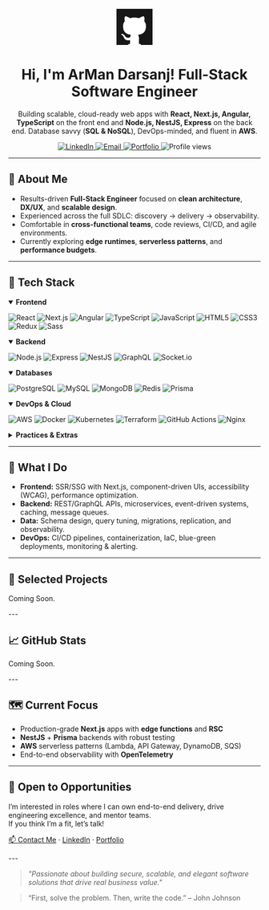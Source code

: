 <p align="center">
  <a href="https://github.com/ds-index">
    <img src="https://raw.githubusercontent.com/edent/SuperTinyIcons/master/images/svg/github.svg" alt="Logo" height="72">
  </a>
</p>

<h1 align="center">Hi, I'm ArMan Darsanj! Full-Stack Software Engineer</h1>

<p align="center">
  Building scalable, cloud-ready web apps with <b>React, Next.js, Angular, TypeScript</b> on the front end and
  <b>Node.js, NestJS, Express</b> on the back end. Database savvy (<b>SQL & NoSQL</b>), DevOps-minded, and fluent in <b>AWS</b>.
</p>

<p align="center">
  <a href= "https://www.linkedin.com/in/arman-ds-b3b967291" >
    <img src="https://img.shields.io/badge/LinkedIn-0A66C2?style=flat&logo=linkedin&logoColor=white" alt="LinkedIn">
  </a>
  <a href="mailto:Ds.limited.ar@gmail.com">
    <img src="https://img.shields.io/badge/Email-Contact-informational?style=flat&logo=gmail&logoColor=white" alt="Email">
  </a>
  <a href="https://YOUR_PORTFOLIO_URL">
    <img src="https://img.shields.io/badge/Portfolio-Visit-6C63FF?style=flat&logo=vercel&logoColor=white" alt="Portfolio">
  </a>
  <img src="https://github.com/ds-index" alt="Profile views">
</p>

---

## 🚀 About Me
- Results-driven **Full-Stack Engineer** focused on **clean architecture**, **DX/UX**, and **scalable design**.  
- Experienced across the full SDLC: discovery → delivery → observability.  
- Comfortable in **cross-functional teams**, code reviews, CI/CD, and agile environments.  
- Currently exploring **edge runtimes**, **serverless patterns**, and **performance budgets**.

---

## 🧰 Tech Stack

<!-- FRONTEND -->
<details open>
  <summary><b>Frontend</b></summary>
  <p>
    <img src="https://cdn.jsdelivr.net/gh/devicons/devicon/icons/react/react-original.svg" height="28" alt="React"/>
    <img src="https://cdn.jsdelivr.net/gh/devicons/devicon/icons/nextjs/nextjs-original.svg" height="28" alt="Next.js"/>
    <img src="https://cdn.jsdelivr.net/gh/devicons/devicon/icons/angularjs/angularjs-original.svg" height="28" alt="Angular"/>
    <img src="https://cdn.jsdelivr.net/gh/devicons/devicon/icons/typescript/typescript-original.svg" height="28" alt="TypeScript"/>
    <img src="https://cdn.jsdelivr.net/gh/devicons/devicon/icons/javascript/javascript-original.svg" height="28" alt="JavaScript"/>
    <img src="https://cdn.jsdelivr.net/gh/devicons/devicon/icons/html5/html5-original.svg" height="28" alt="HTML5"/>
    <img src="https://cdn.jsdelivr.net/gh/devicons/devicon/icons/css3/css3-original.svg" height="28" alt="CSS3"/>
    <img src="https://cdn.jsdelivr.net/gh/devicons/devicon/icons/redux/redux-original.svg" height="28" alt="Redux"/>
    <img src="https://cdn.jsdelivr.net/gh/devicons/devicon/icons/sass/sass-original.svg" height="28" alt="Sass"/>
  </p>
</details>

<!-- BACKEND -->
<details open>
  <summary><b>Backend</b></summary>
  <p>
    <img src="https://cdn.jsdelivr.net/gh/devicons/devicon/icons/nodejs/nodejs-original.svg" height="28" alt="Node.js"/>
    <img src="https://cdn.jsdelivr.net/gh/devicons/devicon/icons/express/express-original.svg" height="28" alt="Express"/>
    <img src="https://cdn.jsdelivr.net/gh/devicons/devicon/icons/nestjs/nestjs-plain.svg" height="28" alt="NestJS"/>
    <img src="https://cdn.jsdelivr.net/gh/devicons/devicon/icons/graphql/graphql-plain.svg" height="28" alt="GraphQL"/>
    <img src="https://cdn.jsdelivr.net/gh/devicons/devicon/icons/socketio/socketio-original.svg" height="28" alt="Socket.io"/>
  </p>
</details>


<details open>
  <summary><b>Databases</b></summary>
  <p>
    <img src="https://cdn.jsdelivr.net/gh/devicons/devicon/icons/postgresql/postgresql-original.svg" height="28" alt="PostgreSQL"/>
    <img src="https://cdn.jsdelivr.net/gh/devicons/devicon/icons/mysql/mysql-original.svg" height="28" alt="MySQL"/>
    <img src="https://cdn.jsdelivr.net/gh/devicons/devicon/icons/mongodb/mongodb-original.svg" height="28" alt="MongoDB"/>
    <img src="https://cdn.jsdelivr.net/gh/devicons/devicon/icons/redis/redis-original.svg" height="28" alt="Redis"/>
    <img src="https://cdn.jsdelivr.net/gh/devicons/devicon/icons/prisma/prisma-original.svg" height="28" alt="Prisma"/>
  </p>
</details>

<!-- DEVOPS -->
<details open>
  <summary><b>DevOps & Cloud</b></summary>
  <p>
    <img src="https://cdn.jsdelivr.net/gh/devicons/devicon/icons/amazonwebservices/amazonwebservices-original.svg" height="28" alt="AWS"/>
    <img src="https://cdn.jsdelivr.net/gh/devicons/devicon/icons/docker/docker-original.svg" height="28" alt="Docker"/>
    <img src="https://cdn.jsdelivr.net/gh/devicons/devicon/icons/kubernetes/kubernetes-plain.svg" height="28" alt="Kubernetes"/>
    <img src="https://cdn.jsdelivr.net/gh/devicons/devicon/icons/terraform/terraform-original.svg" height="28" alt="Terraform"/>
    <img src="https://cdn.jsdelivr.net/gh/devicons/devicon/icons/githubactions/githubactions-original.svg" height="28" alt="GitHub Actions"/>
    <img src="https://cdn.jsdelivr.net/gh/devicons/devicon/icons/nginx/nginx-original.svg" height="28" alt="Nginx"/>
  </p>
</details>

<!-- PRACTICES -->
<details>
  <summary><b>Practices & Extras</b></summary>
  <p>
    <img src="https://img.shields.io/badge/Clean%20Architecture-Strategy-blue?style=flat" alt="Clean Architecture"/>
    <img src="https://img.shields.io/badge/TDD-Yes-success?style=flat" alt="TDD"/>
    <img src="https://img.shields.io/badge/CI%2FCD-Automated-informational?style=flat" alt="CI/CD"/>
    <img src="https://img.shields.io/badge/Performance-Budgets-lightgrey?style=flat" alt="Performance"/>
    <img src="https://img.shields.io/badge/Security-OWASP%20Mindful-orange?style=flat" alt="Security"/>
  </p>
</details>

---

## 🔎 What I Do
- **Frontend:** SSR/SSG with Next.js, component-driven UIs, accessibility (WCAG), performance optimization.  
- **Backend:** REST/GraphQL APIs, microservices, event-driven systems, caching, message queues.  
- **Data:** Schema design, query tuning, migrations, replication, and observability.  
- **DevOps:** CI/CD pipelines, containerization, IaC, blue-green deployments, monitoring & alerting.

---

## 🧩 Selected Projects
<p>Coming Soon.</p>
---

## 📈 GitHub Stats
<p>Coming Soon.</p>
---

## 🗺️ Current Focus
- Production-grade **Next.js** apps with **edge functions** and **RSC**  
- **NestJS** + **Prisma** backends with robust testing  
- **AWS** serverless patterns (Lambda, API Gateway, DynamoDB, SQS)  
- End-to-end observability with **OpenTelemetry**

---

## 🤝 Open to Opportunities
I’m interested in roles where I can own end-to-end delivery, drive engineering excellence, and mentor teams.  
If you think I’m a fit, let’s talk!

<p>
  <a href="mailto:YOUR_EMAIL">📫 Contact Me</a> ·
  <a href="https://www.linkedin.com/in/YOUR_LINKEDIN/">LinkedIn</a> ·
  <a href="https://YOUR_PORTFOLIO_URL">Portfolio</a>
</p>
---

> *"Passionate about building secure, scalable, and elegant software solutions that drive real business value."*


> “First, solve the problem. Then, write the code.” – John Johnson

